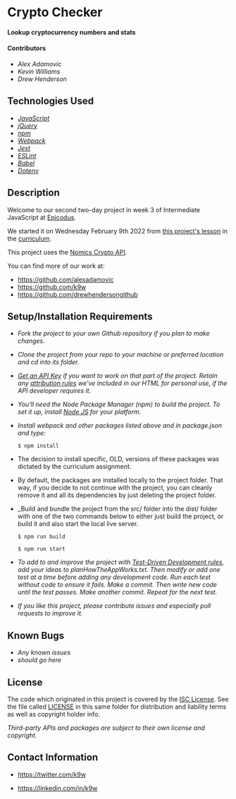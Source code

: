 # Crypto Checker

#### Lookup cryptocurrency numbers and stats

#### Contributors

 * _Alex Adamovic_
 * _Kevin Williams_
 * _Drew Henderson_

## Technologies Used

* _[JavaScript](https://developer.mozilla.org/en-US/docs/Web/JavaScript)_
* _[jQuery](https://jquery.com/)_
* _[npm](https://www.npmjs.com)_
* _[Webpack](https://webpack.js.org)_
* _[Jest](https://jestjs.io)_
* _[ESLint](https://eslint.org)_
* _[Babel](https://babeljs.io)_
* _[Dotenv](https://www.npmjs.com/package/dotenv)_

## Description

Welcome to our second two-day project in week 3 of Intermediate
JavaScript at [Epicodus](https://epicodus.com).

We started it on Wednesday February 9th 2022 from [this project's
lesson](https://www.learnhowtoprogram.com/intermediate-javascript/asynchrony-and-apis/martian-weather-bike-index-api-of-choice-two-day-project)
in the [curriculum](https://learnhowtoprogram.com/).

This project uses the [Nomics Crypto
API](https://p.nomics.com/cryptocurrency-bitcoin-api).

You can find more of our work at:

* https://github.com/alexadamovic
* https://github.com/k9w
* https://github.com/drewhendersongithub

## Setup/Installation Requirements

* _Fork the project to your own Github repository if you plan to make
  changes._

* _Clone the project from your repo to your machine or preferred
  location and cd into its folder._

* _[Get an API Key]() if you want to work on that part of the
  project. Retain any [attribution rules]() we've included in our HTML
  for personal use, if the API developer requires it._

* _You'll need the Node Package Manager (npm) to build the project. To
  set it up, install [Node JS](https://nodejs.org) for your platform._

* _Install webpack and other packages listed above and in package.json
  and type:_
  
  ```$ npm install```

* The decision to install specific, OLD, versions of these packages
  was dictated by the curriculum assignment.

* By default, the packages are installed locally to the project
  folder. That way, if you decide to not continue with the project,
  you can cleanly remove it and all its dependencies by just deleting
  the project folder.

* _Build and bundle the project from the src/ folder into the dist/
  folder with one of the two commands below to either just build the 
  project, or build it and also start the local live server.
  
  ```$ npm run build```
  
  ```$ npm run start```

* _To add to and improve the project with [Test-Driven Development
  rules](https://www.learnhowtoprogram.com/intermediate-javascript/test-driven-development-and-environments-with-javascript/tdd-with-jest),
  add your ideas to planHowTheAppWorks.txt. Then modify or add one
  test at a time before adding any development code. Run each test
  without code to ensure it fails. Make a commit. Then write new code
  until the test passes. Make another commit. Repeat for the next
  test._

* _If you like this project, please contribute issues and especially
  pull requests to improve it._

## Known Bugs

* _Any known issues_
* _should go here_

## License

The code which originated in this project is covered by the [ISC
License](https://choosealicense.com/licenses/isc). See the file called
[LICENSE](https://github.com/k9w/<repo-name-here>/blob/main/LICENSE) in
this same folder for distribution and liability terms as well as
copyright holder info.

_Third-party APIs and packages are subject to their own license and
copyright._

## Contact Information

 - <https://twitter.com/k9w>

 - <https://linkedin.com/in/k9w>
